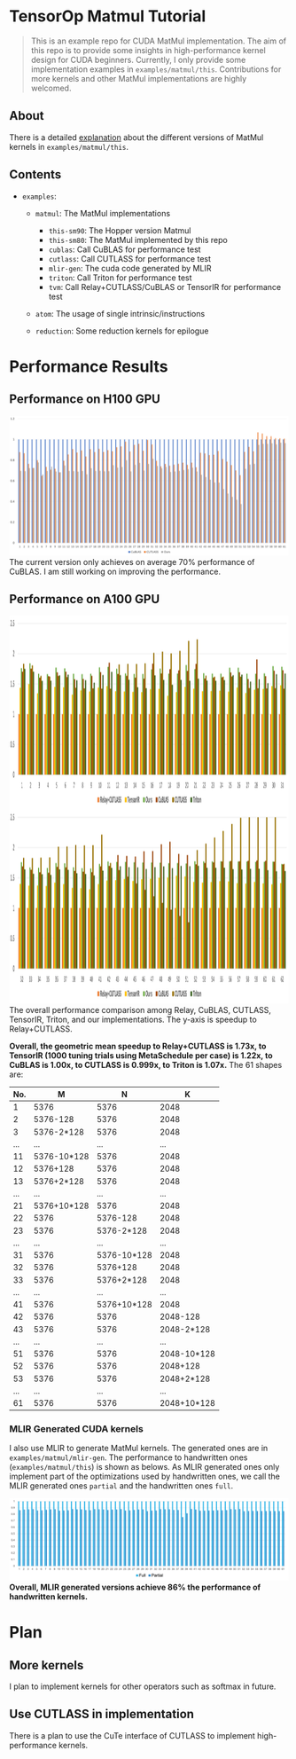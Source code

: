 # TensorOp Matmul Tutorial

> This is an example repo for CUDA MatMul implementation. The aim of this repo is to provide some insights in high-performance kernel design for CUDA beginners. Currently, I only provide some implementation examples in `examples/matmul/this`.
Contributions for more kernels and other MatMul implementations are highly welcomed.

## About
There is a detailed [explanation](https://zhuanlan.zhihu.com/p/631227862) about the different versions of MatMul kernels in `examples/matmul/this`.

## Contents
- `examples`:

    - `matmul`: The MatMul implementations
        - `this-sm90`: The Hopper version Matmul
        - `this-sm80`: The MatMul implemented by this repo
        - `cublas`: Call CuBLAS for performance test
        - `cutlass`: Call CUTLASS for performance test
        - `mlir-gen`: The cuda code generated by MLIR
        - `triton`: Call Triton for performance test
        - `tvm`: Call Relay+CUTLASS/CuBLAS or TensorIR for performance test

   -  `atom`: The usage of single intrinsic/instructions

   -  `reduction`: Some reduction kernels for epilogue

# Performance Results

## Performance on H100 GPU
![image](static/this-sm90.png)
The current version only achieves on average 70% performance of CuBLAS. I am still working on improving the performance.


## Performance on A100 GPU
<!-- ![image](static/a100-perf.png) -->
<img src=static/this.png alt="A100-GEMM-perf" width="2000" height="700">
The overall performance comparison among Relay, CuBLAS, CUTLASS, TensorIR, Triton, and our implementations. The y-axis is speedup to Relay+CUTLASS.

**Overall, the geometric mean speedup to Relay+CUTLASS is 1.73x, to TensorIR (1000 tuning trials using MetaSchedule per case) is 1.22x, to CuBLAS is 1.00x, to CUTLASS is 0.999x, to Triton is 1.07x.**
The 61 shapes are:


|No.|M|N|K|
|---|---|---|---|
|1|5376|5376|2048|
|2|5376-128|5376|2048|
|3|5376-2*128|5376|2048|
|...|...|...|...|
|11|5376-10*128|5376|2048|
|12|5376+128|5376|2048|
|13|5376+2*128|5376|2048|
|...|...|...|...|
|21|5376+10*128|5376|2048|
|22|5376|5376-128|2048|
|23|5376|5376-2*128|2048|
|...|...|...|...|
|31|5376|5376-10*128|2048|
|32|5376|5376+128|2048|
|33|5376|5376+2*128|2048|
|...|...|...|...|
|41|5376|5376+10*128|2048|
|42|5376|5376|2048-128|
|43|5376|5376|2048-2*128|
|...|...|...|...|
|51|5376|5376|2048-10*128|
|52|5376|5376|2048+128|
|53|5376|5376|2048+2*128|
|...|...|...|...|
|61|5376|5376|2048+10*128|

### MLIR Generated CUDA kernels
I also use MLIR to generate MatMul kernels. The generated ones are in `examples/matmul/mlir-gen`. The performance to handwritten ones (`examples/matmul/this`) is shown as belows. As MLIR generated ones only implement part of the optimizations used by handwritten ones, we call the MLIR generated ones `partial` and the handwritten ones `full`.

![mlir-gen](static/mlir-gen.png)
**Overall, MLIR generated versions achieve 86% the performance of handwritten kernels.**

# Plan
## More kernels
I plan to implement kernels for other operators such as softmax in future.

## Use CUTLASS in implementation
There is a plan to use the CuTe interface of CUTLASS to implement high-performance kernels.